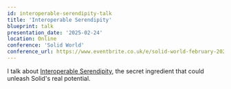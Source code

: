 ```yaml
---
id: interoperable-serendipity-talk
title: 'Interoperable Serendipity'
blueprint: talk
presentation_date: '2025-02-24'
location: Online
conference: 'Solid World'
conference_url: https://www.eventbrite.co.uk/e/solid-world-february-2025-tickets-1224731427669
---
```


I talk about [Interoperable Serendipity](/blog/interoperable-serendipity), the secret ingredient that could unleash Solid's real potential.
